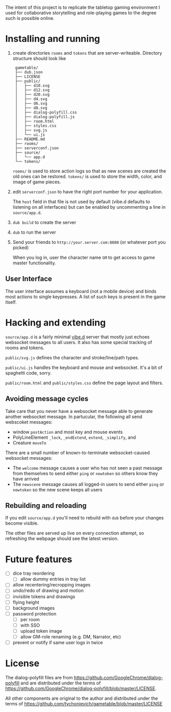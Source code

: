 The intent of this project is to replicate the tabletop gaming environment I used for collaborative storytelling and role-playing games to the degree such is possible online.

# Installing and running

1. create directories `rooms` and `tokens` that are server-writeable. Directory structure should look like
    
        gametable/
        ├── dub.json
        ├── LICENSE
        ├── public/
        │   ├── d10.svg
        │   ├── d12.svg
        │   ├── d20.svg
        │   ├── d4.svg
        │   ├── d6.svg
        │   ├── d8.svg
        │   ├── dialog-polyfill.css
        │   ├── dialog-polyfill.js
        │   ├── room.html
        │   ├── styles.css
        │   ├── svg.js
        │   └── ui.js
        ├── README.md
        ├── rooms/
        ├── serverconf.json
        ├── source/
        │   └── app.d
        └── tokens/

    `rooms/` is used to store action logs so that as new scenes are created the old ones can be restored.
    `tokens/` is used to store the width, color, and image of game pieces.

2. edit `serverconf.json` to have the right port number for your application.

    The `host` field in that file is not used by default (vibe.d defaults to listening on all interfaces) but can be enabled by uncommenting a line in `source/app.d`.

3. `dub build` to create the server

4. `dub` to run the server

5. Send your friends to `http://your.server.com:8080` (or whatever port you picked)
    
    When you log in, user the character name `GM` to get access to game master functionality.

## User Interface

The user interface assumes a keyboard (not a mobile device) and binds most actions to single keypresses.
A list of such keys is present in the game itself.



# Hacking and extending

`source/app.d` is a fairly minimal [vibe.d](https://vibed.org) server
that mostly just echoes websocket messages to all users.
It also has some special tracking of rooms and tokens.

`public/svg.js` defines the character and stroke/line/path types.

`public/ui.js` handles the keyboard and mouse and websocket. It's a bit of spaghetti code, sorry.

`public/room.html` and `public/styles.css` define the page layout and filters.

## Avoiding message cycles

Take care that you never have a websocket message able to generate another websocket message. In partucular, the following all send webscoket messages:

- window `postAction` and most key and mouse events
- PolyLineElement `_lock`, `_endExtend`, `extend`, `_simplify`, and 
- Creature `moveTo`

There are a small number of known-to-terminate websocket-caused websocket messages:

- The `welcome` message causes a user who has not seen a past message from themselves to send either `ping` or `newtoken` so others know they have arrived
- The `newscene` message causes all logged-in users to send either `ping` or `newtoken` so the new scene keeps all users

## Rebuilding and reloading

If you edit `source/app.d` you'll need to rebuild with `dub` before your changes become visible.

The other files are served up live on every connection attempt, so refreshing the webpage should see the latest version.

# Future features

- [ ] dice tray reordering
    - [ ] allow dummy entries in tray list
- [ ] allow recentering/recropping images
- [ ] undo/redo of drawing and motion
- [ ] invisible tokens and drawings
- [ ] flying height
- [ ] background images
- [ ] password protection
    - [ ] per room
    - [ ] with SSO
    - [ ] upload token image
    - [ ] allow GM-role renaming (e.g. DM, Narrator, etc)
- [ ] prevent or notify if same user logs in twice

# License

The dialog-polyfill files are from <https://github.com/GoogleChrome/dialog-polyfill> and are distributed under the terms of <https://github.com/GoogleChrome/dialog-polyfill/blob/master/LICENSE>.

All other components are original to the author and distributed under the terms of <https://github.com/tychonievich/gametable/blob/master/LICENSE>
